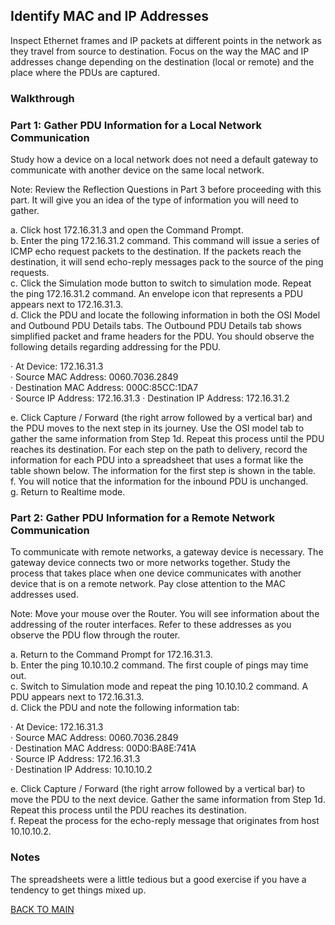 ## Identify MAC and IP Addresses

Inspect Ethernet frames and IP packets at different points in the network as they travel from source to destination. Focus on the way the MAC and IP addresses change depending on the destination (local or remote) and the place where the PDUs are captured. 

### Walkthrough

### Part 1: Gather PDU Information for a Local Network Communication
Study how a device on a local network does not need a default gateway to communicate with another device on the same local network.

Note: Review the Reflection Questions in Part 3 before proceeding with this part. It will give you an idea of the type of information you will need to gather.

a.     Click host 172.16.31.3 and open the Command Prompt.  
b.     Enter the ping 172.16.31.2 command. This command will issue a series of ICMP echo request packets to the destination. If the packets reach the destination, it will send echo-reply messages pack to the source of the ping requests.  
c.     Click the Simulation mode button to switch to simulation mode. Repeat the ping 172.16.31.2 command. An envelope icon that represents a PDU appears next to 172.16.31.3.  
d.     Click the PDU and locate the following information in both the OSI Model and Outbound PDU Details tabs. The Outbound PDU Details tab shows simplified packet and frame headers for the PDU. You should observe the following details regarding addressing for the PDU.  

·         At Device: 172.16.31.3  
·         Source MAC Address: 0060.7036.2849  
·         Destination MAC Address: 000C:85CC:1DA7  
·         Source IP Address: 172.16.31.3
·         Destination IP Address: 172.16.31.2  

e.     Click Capture / Forward (the right arrow followed by a vertical bar) and the PDU moves to the next step in its journey. Use the OSI model tab to gather the same information from Step 1d. Repeat this process until the PDU reaches its destination. For each step on the path to delivery, record the information for each PDU into a spreadsheet that uses a format like the table shown below. The information for the first step is shown in the table.  
f.      You will notice that the information for the inbound PDU is unchanged.  
g.     Return to Realtime mode.  

### Part 2: Gather PDU Information for a Remote Network Communication
To communicate with remote networks, a gateway device is necessary. The gateway device connects two or more networks together. Study the process that takes place when one device communicates with another device that is on a remote network. Pay close attention to the MAC addresses used.

Note: Move your mouse over the Router. You will see information about the addressing of the router interfaces. Refer to these addresses as you observe the PDU flow through the router.

a.     Return to the Command Prompt for 172.16.31.3.  
b.     Enter the ping 10.10.10.2 command. The first couple of pings may time out.  
c.     Switch to Simulation mode and repeat the ping 10.10.10.2 command. A PDU appears next to 172.16.31.3.  
d.     Click the PDU and note the following information tab:  

·         At Device: 172.16.31.3  
·         Source MAC Address: 0060.7036.2849  
·         Destination MAC Address: 00D0:BA8E:741A  
·         Source IP Address: 172.16.31.3  
·         Destination IP Address: 10.10.10.2  

e.     Click Capture / Forward (the right arrow followed by a vertical bar) to move the PDU to the next device. Gather the same information from Step 1d. Repeat this process until the PDU reaches its destination.   
f.      Repeat the process for the echo-reply message that originates from host 10.10.10.2.  

### Notes

The spreadsheets were a little tedious but a good exercise if you have a tendency to get things mixed up. 


[BACK TO MAIN](https://github.com/lfost42/networking)